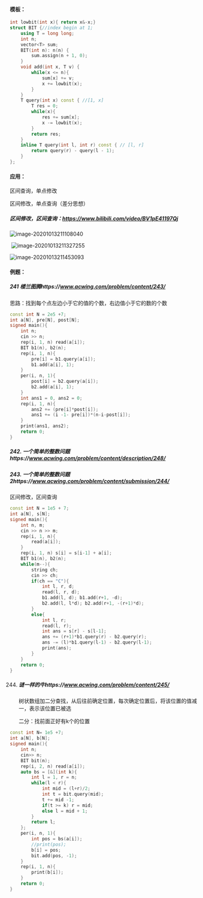 #### 模板：

```cpp
int lowbit(int x){ return x&-x;}
struct BIT {//index begin at 1;
    using T = long long;
    int n;
    vector<T> sum;
    BIT(int n): n(n) {
        sum.assign(n + 1, 0);
    }   
    void add(int x, T v) {
        while(x <= n){
            sum[x] += v;
            x += lowbit(x);
        }
    }
    T query(int x) const { //[1, x]
        T res = 0;
        while(x){
            res += sum[x];
            x -= lowbit(x);
        }
        return res;
    }
    inline T query(int l, int r) const { // [l, r]
        return query(r) - query(l - 1);
    }
};
```

#### 应用：

区间查询，单点修改

区间修改，单点查询（差分思想）

##### 区间修改，区间查询：https://www.bilibili.com/video/BV1pE41197Qj

![image-20201013211108040](https://i.loli.net/2020/10/13/1DXeWcLNPHi6o5B.png)

​			![image-20201013211327255](https://i.loli.net/2020/10/13/dtmeKTpE6DZGr4X.png)

![image-20201013211453093](https://i.loli.net/2020/10/13/YUSuhlVvycrKmq3.png)

#### 例题：

##### 241 楼兰图腾https://www.acwing.com/problem/content/243/

思路：找到每个点左边小于它的值的个数，右边值小于它的数的个数

```cpp
const int N = 2e5 +7;
int a[N], pre[N], post[N];
signed main(){
    int n;
    cin >> n;
    rep(i, 1, n) read(a[i]);
    BIT b1(n), b2(n);
    rep(i, 1, n){
        pre[i] = b1.query(a[i]);
        b1.add(a[i], 1);
    }
    per(i, n, 1){
        post[i] = b2.query(a[i]);
        b2.add(a[i], 1);
    }
    int ans1 = 0, ans2 = 0;
    rep(i, 1, n){
        ans2 += (pre[i]*post[i]);
        ans1 += (i -1- pre[i])*(n-i-post[i]);
    }
    print(ans1, ans2);
    return 0;
}
```

##### 242. 一个简单的整数问题https://www.acwing.com/problem/content/description/248/

##### 243. 一个简单的整数问题2https://www.acwing.com/problem/content/submission/244/

区间修改，区间查询

```cpp
const int N = 1e5 + 7;
int a[N], s[N];
signed main(){
    int n, m;
    cin >> n >> m;
    rep(i, 1, n){
        read(a[i]);
    }
    rep(i, 1, n) s[i] = s[i-1] + a[i];
    BIT b1(n), b2(n);
    while(m--){
        string ch;
        cin >> ch;
        if(ch == "C"){
            int l, r, d;
            read(l, r, d);
            b1.add(l, d); b1.add(r+1, -d);
            b2.add(l, l*d); b2.add(r+1, -(r+1)*d);
        }
        else{
            int l, r;
            read(l, r);
            int ans = s[r] - s[l-1];
            ans += (r+1)*b1.query(r) - b2.query(r);
            ans -= (l)*b1.query(l-1) - b2.query(l-1);
            print(ans);
        }
    }
    return 0;
}
```

244. ##### 谜一样的牛https://www.acwing.com/problem/content/245/

     树状数组加二分查找，从后往前确定位置，每次确定位置后，将该位置的值减一，表示该位置已被选

     二分：找前面正好有k个的位置

```cpp
const int N= 1e5 +7;
int a[N], b[N];
signed main(){
    int n;
    cin>> n;
    BIT bit(n);
    rep(i, 2, n) read(a[i]);
    auto bs = [&](int k){
        int l = 1, r = n;
        while(l < r){
            int mid = (l+r)/2;
            int t = bit.query(mid);
            t += mid -1;
            if(t >= k) r = mid;
            else l = mid + 1;
        }
        return l;
    };
    per(i, n, 1){
        int pos = bs(a[i]);
        //print(pos);
        b[i] = pos;
        bit.add(pos, -1);
    }
    rep(i, 1, n){
        print(b[i]);
    }
    return 0;
}
```

